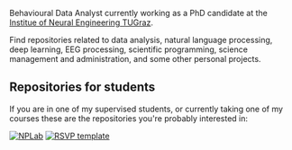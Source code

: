 Behavioural Data Analyst currently working as a PhD candidate at the [Institue of Neural Engineering TUGraz](https://www.tugraz.at/institute/ine/home/).

Find repositories related to data analysis, natural language processing, deep learning, EEG processing, scientific programming, science management and administration, and some other personal projects.

<!-- ![GitHub stats](https://github-readme-stats.vercel.app/api?username=abcsds&show_icons=true) -->
<!-- ![Top Langs](https://github-readme-stats.vercel.app/api/top-langs/?username=abcsds&layout=compact&langs_count=12) -->

## Repositories for students

If you are in one of my supervised students, or currently taking one of my courses these are the repositories you're probably interested in:

[![NPLab](https://github-readme-stats.vercel.app/api/pin/?username=abcsds&repo=NPLab)](https://github.com/abcsds/NPLab)
[![RSVP template](https://github-readme-stats.vercel.app/api/pin/?username=abcsds&repo=RSVP)](https://github.com/abcsds/RSVP)
